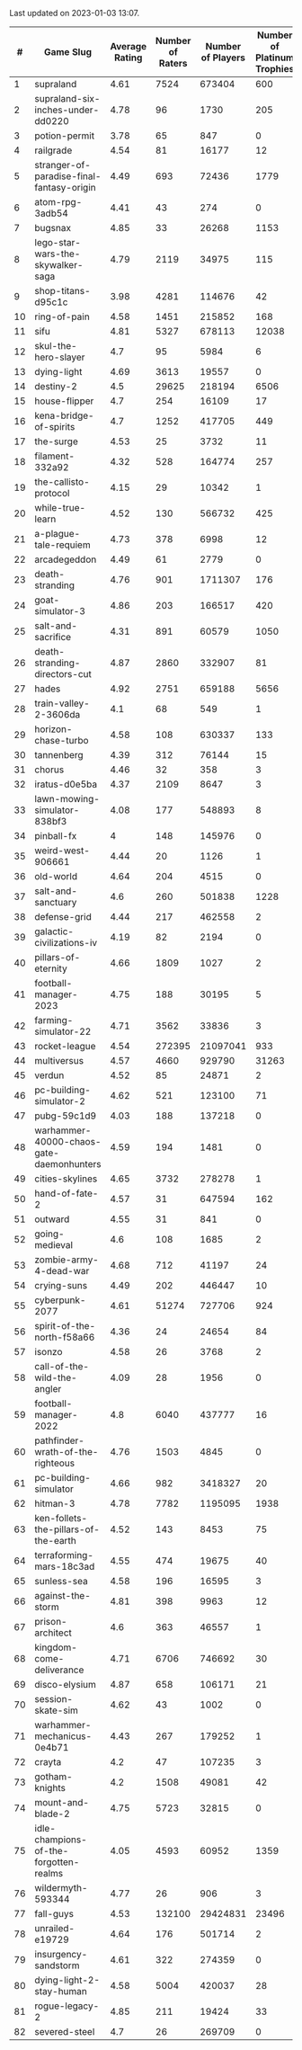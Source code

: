 Last updated on 2023-01-03 13:07.


|#|Game Slug|Average Rating|Number of Raters|Number of Players|Number of Platinum Trophies|Max Rarity (%)|
|---|---|---|---|---|---|---|
|1|supraland|4.61|7524|673404|600|99|
|2|supraland-six-inches-under-dd0220|4.78|96|1730|205|99|
|3|potion-permit|3.78|65|847|0|98|
|4|railgrade|4.54|81|16177|12|98|
|5|stranger-of-paradise-final-fantasy-origin|4.49|693|72436|1779|98|
|6|atom-rpg-3adb54|4.41|43|274|0|97|
|7|bugsnax|4.85|33|26268|1153|97|
|8|lego-star-wars-the-skywalker-saga|4.79|2119|34975|115|97|
|9|shop-titans-d95c1c|3.98|4281|114676|42|97|
|10|ring-of-pain|4.58|1451|215852|168|96|
|11|sifu|4.81|5327|678113|12038|96|
|12|skul-the-hero-slayer|4.7|95|5984|6|96|
|13|dying-light|4.69|3613|19557|0|95|
|14|destiny-2|4.5|29625|218194|6506|94|
|15|house-flipper|4.7|254|16109|17|94|
|16|kena-bridge-of-spirits|4.7|1252|417705|449|94|
|17|the-surge|4.53|25|3732|11|94|
|18|filament-332a92|4.32|528|164774|257|93|
|19|the-callisto-protocol|4.15|29|10342|1|93|
|20|while-true-learn|4.52|130|566732|425|93|
|21|a-plague-tale-requiem|4.73|378|6998|12|91|
|22|arcadegeddon|4.49|61|2779|0|91|
|23|death-stranding|4.76|901|1711307|176|91|
|24|goat-simulator-3|4.86|203|166517|420|91|
|25|salt-and-sacrifice|4.31|891|60579|1050|91|
|26|death-stranding-directors-cut|4.87|2860|332907|81|90|
|27|hades|4.92|2751|659188|5656|89|
|28|train-valley-2-3606da|4.1|68|549|1|89|
|29|horizon-chase-turbo|4.58|108|630337|133|88|
|30|tannenberg|4.39|312|76144|15|88|
|31|chorus|4.46|32|358|3|86|
|32|iratus-d0e5ba|4.37|2109|8647|3|85|
|33|lawn-mowing-simulator-838bf3|4.08|177|548893|8|85|
|34|pinball-fx|4|148|145976|0|85|
|35|weird-west-906661|4.44|20|1126|1|84|
|36|old-world|4.64|204|4515|0|83|
|37|salt-and-sanctuary|4.6|260|501838|1228|83|
|38|defense-grid|4.44|217|462558|2|80|
|39|galactic-civilizations-iv|4.19|82|2194|0|80|
|40|pillars-of-eternity|4.66|1809|1027|2|80|
|41|football-manager-2023|4.75|188|30195|5|79|
|42|farming-simulator-22|4.71|3562|33836|3|77|
|43|rocket-league|4.54|272395|21097041|933|77|
|44|multiversus|4.57|4660|929790|31263|76|
|45|verdun|4.52|85|24871|2|75|
|46|pc-building-simulator-2|4.62|521|123100|71|74|
|47|pubg-59c1d9|4.03|188|137218|0|73|
|48|warhammer-40000-chaos-gate-daemonhunters|4.59|194|1481|0|73|
|49|cities-skylines|4.65|3732|278278|1|72|
|50|hand-of-fate-2|4.57|31|647594|162|72|
|51|outward|4.55|31|841|0|72|
|52|going-medieval|4.6|108|1685|2|67|
|53|zombie-army-4-dead-war|4.68|712|41197|24|67|
|54|crying-suns|4.49|202|446447|10|65|
|55|cyberpunk-2077|4.61|51274|727706|924|64|
|56|spirit-of-the-north-f58a66|4.36|24|24654|84|64|
|57|isonzo|4.58|26|3768|2|58|
|58|call-of-the-wild-the-angler|4.09|28|1956|0|57|
|59|football-manager-2022|4.8|6040|437777|16|49|
|60|pathfinder-wrath-of-the-righteous|4.76|1503|4845|0|48|
|61|pc-building-simulator|4.66|982|3418327|20|48|
|62|hitman-3|4.78|7782|1195095|1938|47|
|63|ken-follets-the-pillars-of-the-earth|4.52|143|8453|75|46|
|64|terraforming-mars-18c3ad|4.55|474|19675|40|46|
|65|sunless-sea|4.58|196|16595|3|36|
|66|against-the-storm|4.81|398|9963|12|35|
|67|prison-architect|4.6|363|46557|1|31|
|68|kingdom-come-deliverance|4.71|6706|746692|30|30|
|69|disco-elysium|4.87|658|106171|21|28|
|70|session-skate-sim|4.62|43|1002|0|25|
|71|warhammer-mechanicus-0e4b71|4.43|267|179252|1|25|
|72|crayta|4.2|47|107235|3|23|
|73|gotham-knights|4.2|1508|49081|42|23|
|74|mount-and-blade-2|4.75|5723|32815|0|22|
|75|idle-champions-of-the-forgotten-realms|4.05|4593|60952|1359|17|
|76|wildermyth-593344|4.77|26|906|3|14|
|77|fall-guys|4.53|132100|29424831|23496|8|
|78|unrailed-e19729|4.64|176|501714|2|7|
|79|insurgency-sandstorm|4.61|322|274359|0|6|
|80|dying-light-2-stay-human|4.58|5004|420037|28|5|
|81|rogue-legacy-2|4.85|211|19424|33|3|
|82|severed-steel|4.7|26|269709|0|0.1|
